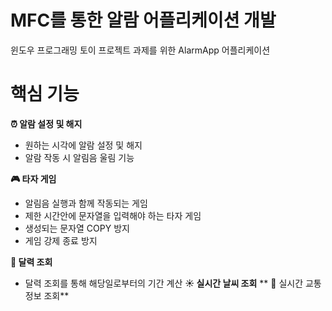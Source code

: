 # **MFC를 통한 알람 어플리케이션 개발**
  
윈도우 프로그래밍 토이 프로젝트 과제를  위한 AlarmApp 어플리케이션
</hr> </hr>

# **핵심 기능**
**:alarm_clock: 알람 설정 및 해지**
* 원하는 시각에 알람 설정 및 해지
* 알람 작동 시 알림음 울림 기능

**:video_game: 타자 게임**
* 알림음 실행과 함께 작동되는 게임
* 제한 시간안에 문자열을 입력해야 하는 타자 게임
* 생성되는 문자열 COPY 방지
* 게임 강제 종료 방지

**:calendar: 달력 조회**
* 달력 조회를 통해 해당일로부터의 기간 계산
**:sunny: 실시간 날씨 조회**
** :bus: 실시간 교통 정보 조회**
